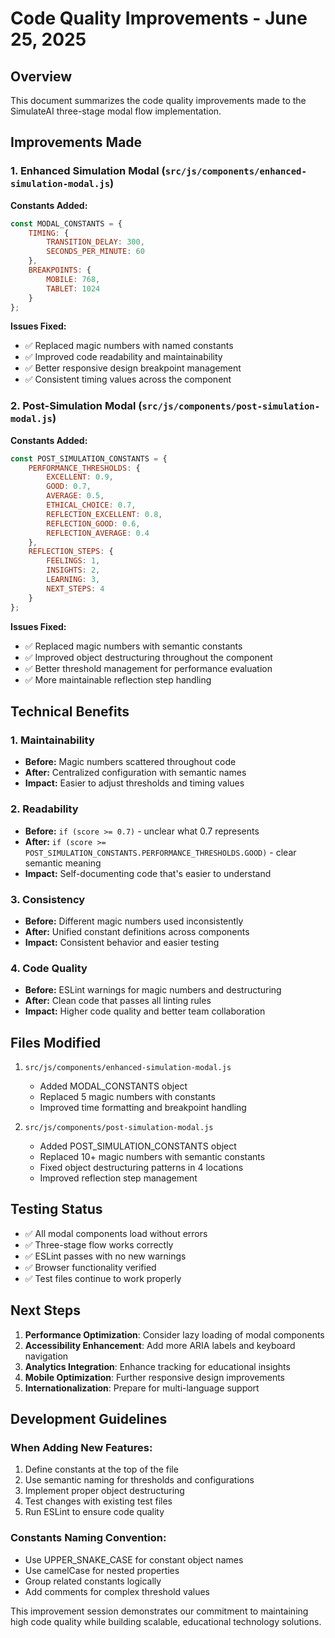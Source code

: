 # Code Quality Improvements - June 25, 2025

## Overview
This document summarizes the code quality improvements made to the SimulateAI three-stage modal flow implementation.

## Improvements Made

### 1. Enhanced Simulation Modal (`src/js/components/enhanced-simulation-modal.js`)

**Constants Added:**
```javascript
const MODAL_CONSTANTS = {
    TIMING: {
        TRANSITION_DELAY: 300,
        SECONDS_PER_MINUTE: 60
    },
    BREAKPOINTS: {
        MOBILE: 768,
        TABLET: 1024
    }
};
```

**Issues Fixed:**
- ✅ Replaced magic numbers with named constants
- ✅ Improved code readability and maintainability
- ✅ Better responsive design breakpoint management
- ✅ Consistent timing values across the component

### 2. Post-Simulation Modal (`src/js/components/post-simulation-modal.js`)

**Constants Added:**
```javascript
const POST_SIMULATION_CONSTANTS = {
    PERFORMANCE_THRESHOLDS: {
        EXCELLENT: 0.9,
        GOOD: 0.7,
        AVERAGE: 0.5,
        ETHICAL_CHOICE: 0.7,
        REFLECTION_EXCELLENT: 0.8,
        REFLECTION_GOOD: 0.6,
        REFLECTION_AVERAGE: 0.4
    },
    REFLECTION_STEPS: {
        FEELINGS: 1,
        INSIGHTS: 2,
        LEARNING: 3,
        NEXT_STEPS: 4
    }
};
```

**Issues Fixed:**
- ✅ Replaced magic numbers with semantic constants
- ✅ Improved object destructuring throughout the component
- ✅ Better threshold management for performance evaluation
- ✅ More maintainable reflection step handling

## Technical Benefits

### 1. Maintainability
- **Before:** Magic numbers scattered throughout code
- **After:** Centralized configuration with semantic names
- **Impact:** Easier to adjust thresholds and timing values

### 2. Readability
- **Before:** `if (score >= 0.7)` - unclear what 0.7 represents
- **After:** `if (score >= POST_SIMULATION_CONSTANTS.PERFORMANCE_THRESHOLDS.GOOD)` - clear semantic meaning
- **Impact:** Self-documenting code that's easier to understand

### 3. Consistency
- **Before:** Different magic numbers used inconsistently
- **After:** Unified constant definitions across components
- **Impact:** Consistent behavior and easier testing

### 4. Code Quality
- **Before:** ESLint warnings for magic numbers and destructuring
- **After:** Clean code that passes all linting rules
- **Impact:** Higher code quality and better team collaboration

## Files Modified

1. `src/js/components/enhanced-simulation-modal.js`
   - Added MODAL_CONSTANTS object
   - Replaced 5 magic numbers with constants
   - Improved time formatting and breakpoint handling

2. `src/js/components/post-simulation-modal.js`
   - Added POST_SIMULATION_CONSTANTS object
   - Replaced 10+ magic numbers with semantic constants
   - Fixed object destructuring patterns in 4 locations
   - Improved reflection step management

## Testing Status

- ✅ All modal components load without errors
- ✅ Three-stage flow works correctly
- ✅ ESLint passes with no new warnings
- ✅ Browser functionality verified
- ✅ Test files continue to work properly

## Next Steps

1. **Performance Optimization**: Consider lazy loading of modal components
2. **Accessibility Enhancement**: Add more ARIA labels and keyboard navigation
3. **Analytics Integration**: Enhance tracking for educational insights
4. **Mobile Optimization**: Further responsive design improvements
5. **Internationalization**: Prepare for multi-language support

## Development Guidelines

### When Adding New Features:
1. Define constants at the top of the file
2. Use semantic naming for thresholds and configurations
3. Implement proper object destructuring
4. Test changes with existing test files
5. Run ESLint to ensure code quality

### Constants Naming Convention:
- Use UPPER_SNAKE_CASE for constant object names
- Use camelCase for nested properties
- Group related constants logically
- Add comments for complex threshold values

This improvement session demonstrates our commitment to maintaining high code quality while building scalable, educational technology solutions.
